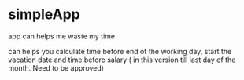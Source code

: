 # simpleApp

app can helps me waste my time

can helps you calculate time before end of the working day, start the vacation date and time before salary ( in this version till last day of the month. Need to be approved)
